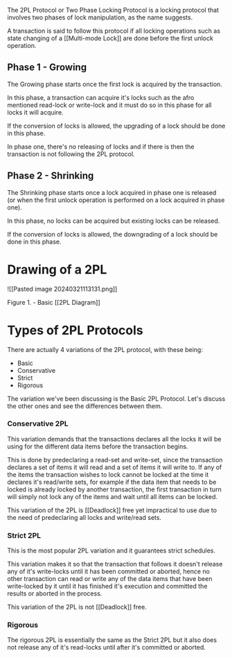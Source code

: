 

The 2PL Protocol or Two Phase Locking Protocol is a locking protocol that involves two phases of lock manipulation, as the name suggests.

A transaction is said to follow this protocol if all locking operations such as state changing of a [[Multi-mode Lock]] are done before the first unlock operation.


## Phase 1 - Growing

The Growing phase starts once the first lock is acquired by the transaction.

In this phase, a transaction can acquire it's locks such as the afro mentioned read-lock or write-lock and it must do so in this phase for all locks it will acquire.

If the conversion of locks is allowed, the upgrading of a lock should be done in this phase.

In phase one, there's no releasing of locks and if there is then the transaction is not following the 2PL protocol.


## Phase 2  - Shrinking

The Shrinking phase starts once a lock acquired in phase one is released (or when the first unlock operation is performed on a lock acquired in phase one).

In this phase, no locks can be acquired but existing locks can be released.

If the conversion of locks is allowed, the downgrading of a lock should be done in this phase.



# Drawing of a 2PL


![[Pasted image 20240321113131.png]]

Figure 1. - Basic [[2PL Diagram]]



# Types of 2PL Protocols


There are actually 4 variations of the 2PL protocol, with these being:
- Basic
- Conservative
- Strict
- Rigorous

The variation we've been discussing is the Basic 2PL Protocol. Let's discuss the other ones and see the differences between them.

### Conservative 2PL

This variation demands that the transactions declares all the locks it will be using for the different data items before the transaction begins. 

This is done by predeclaring a read-set and write-set, since the transaction declares a set of items it will read and a set of items it will write to.
If any of the items the transaction wishes to lock cannot be locked at the time it declares it's read/write sets, for example if the data item that needs to be locked is already locked by another transaction, the first transaction in turn will simply not lock any of the items and wait until all items can be locked.

This variation of the 2PL is [[Deadlock]] free yet impractical to use due to the need of predeclaring all locks and write/read sets.


### Strict 2PL

This is the most popular 2PL variation and it guarantees strict schedules.

This variation makes it so that the transaction that follows it doesn't release any of it's write-locks until it has been committed or aborted, hence no other transaction can read or write any of the data items that have been write-locked by it until it has finished it's execution and committed the results or aborted in the process.

This variation of the 2PL is not [[Deadlock]] free.

### Rigorous

The rigorous 2PL is essentially the same as the Strict 2PL but it also does not release any of it's read-locks until after it's committed or aborted.